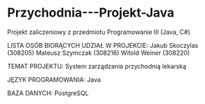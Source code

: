 # Przychodnia---Projekt-Java
Projekt zaliczeniowy z przedmiotu Programowanie III (Java, C#)

LISTA OSÓB BIORĄCYCH UDZIAŁ W PROJEKCIE:
Jakub Skoczylas (308205)
Mateusz Szymczak (308216)
Witold Weiner (308220)

TEMAT PROJEKTU:
System zarządzania przychodnią lekarską

JĘZYK PROGRAMOWANIA: 
Java

BAZA DANYCH:
PostgreSQL
